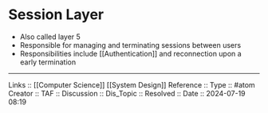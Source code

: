 # Session Layer

- Also called layer 5
- Responsible for managing and terminating sessions between users
- Responsibilities include [[Authentication]] and reconnection upon a early termination
---
Links :: [[Computer Science]] [[System Design]]
Reference ::
Type :: #atom
Creator ::
TAF ::
Discussion ::
Dis_Topic :: 
Resolved ::
Date :: 2024-07-19 08:19
